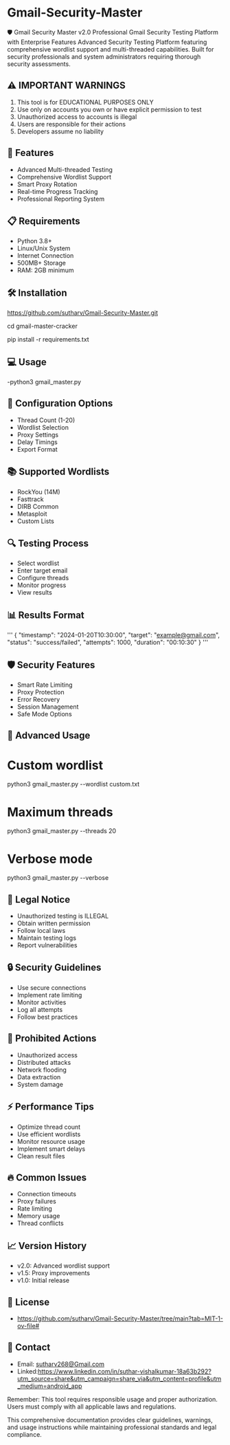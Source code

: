 # Gmail-Security-Master
🛡️ Gmail Security Master v2.0  Professional Gmail Security Testing Platform with Enterprise Features  Advanced Security Testing Platform featuring comprehensive wordlist support and multi-threaded capabilities. Built for security professionals and system administrators requiring thorough security assessments.

## ⚠️ IMPORTANT WARNINGS
1. This tool is for EDUCATIONAL PURPOSES ONLY
2. Use only on accounts you own or have explicit permission to test
3. Unauthorized access to accounts is illegal
4. Users are responsible for their actions
5. Developers assume no liability

## 🚀 Features
- Advanced Multi-threaded Testing
- Comprehensive Wordlist Support
- Smart Proxy Rotation
- Real-time Progress Tracking
- Professional Reporting System

## 📋 Requirements
- Python 3.8+
- Linux/Unix System
- Internet Connection
- 500MB+ Storage
- RAM: 2GB minimum

## 🛠️ Installation
https://github.com/sutharv/Gmail-Security-Master.git

cd gmail-master-cracker

pip install -r requirements.txt


 ## 💻 Usage
-python3 gmail_master.py

## 🔧 Configuration Options
- Thread Count (1-20)
- Wordlist Selection
- Proxy Settings
- Delay Timings
- Export Format

## 📚 Supported Wordlists
- RockYou (14M)
- Fasttrack
- DIRB Common
- Metasploit
- Custom Lists

## 🔍 Testing Process
- Select wordlist
- Enter target email
- Configure threads
- Monitor progress
- View results

## 📊 Results Format
''' {
    "timestamp": "2024-01-20T10:30:00",
    "target": "example@gmail.com",
    "status": "success/failed",
    "attempts": 1000,
    "duration": "00:10:30"
} '''

## 🛡️ Security Features
- Smart Rate Limiting
- Proxy Protection
- Error Recovery
- Session Management
- Safe Mode Options

## 🌟 Advanced Usage
# Custom wordlist
python3 gmail_master.py --wordlist custom.txt

# Maximum threads
python3 gmail_master.py --threads 20

# Verbose mode
python3 gmail_master.py --verbose

## 📝 Legal Notice
- Unauthorized testing is ILLEGAL
- Obtain written permission
- Follow local laws
- Maintain testing logs
- Report vulnerabilities

## 🔒 Security Guidelines
- Use secure connections
- Implement rate limiting
- Monitor activities
- Log all attempts
- Follow best practices

## 🚫 Prohibited Actions
- Unauthorized access
- Distributed attacks
- Network flooding
- Data extraction
- System damage

## ⚡ Performance Tips
- Optimize thread count
- Use efficient wordlists
- Monitor resource usage
- Implement smart delays
- Clean result files

## 🔥 Common Issues
- Connection timeouts
- Proxy failures
- Rate limiting
- Memory usage
- Thread conflicts

## 📈 Version History
- v2.0: Advanced wordlist support
- v1.5: Proxy improvements
- v1.0: Initial release


## 📜 License
- https://github.com/sutharv/Gmail-Security-Master/tree/main?tab=MIT-1-ov-file#


## 📧 Contact
- Email: sutharv268@Gmail.com
- Linked:https://www.linkedin.com/in/suthar-vishalkumar-18a63b292?utm_source=share&utm_campaign=share_via&utm_content=profile&utm_medium=android_app

Remember: This tool requires responsible usage and proper authorization. Users must comply with all applicable laws and regulations.

This comprehensive documentation provides clear guidelines, warnings, and usage instructions while maintaining professional standards and legal compliance.


